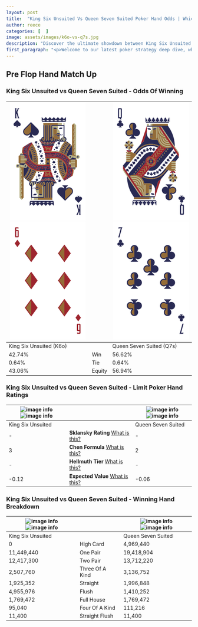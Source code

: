 ```yaml
---
layout: post
title:  "King Six Unsuited Vs Queen Seven Suited Poker Hand Odds | Which Is The Better Hand In Poker? A Complete Guide"
author: reece
categories: [  ]
image: assets/images/k6o-vs-q7s.jpg
description: "Discover the ultimate showdown between King Six Unsuited and Queen Seven Suited in poker! Uncover the odds, strategies, and scenarios where one hand triumphs over the other. Get ready to up your poker game with this thrilling analysis."
first_paragraph: "<p>Welcome to our latest poker strategy deep dive, where we're pitting two distinct hands against each other in a high-stakes showdown: King Six Unsuited vs Queen Seven Suited.</p><p>In the dynamic world of poker, every decision counts, and knowing which hand holds the upper hand is key to your success at the table.</p><p>In this article, we'll dissect these two hands, explore the scenarios where one dominates the other, and equip you with the knowledge to make strategic choices that can tip the odds in your favor.</p><p>Get ready to unravel the intriguing dynamics of these poker hands and elevate your game to new heights.</p>"
---
```




[comment]: # (sp0)

## Pre Flop Hand Match Up

<div class="table hand-ratings" markdown="1"> 



### King Six Unsuited vs Queen Seven Suited - Odds Of Winning


    
| ![image info](assets/images/hand1/k.png) ![image info](assets/images/hand1/6o.png) |  | ![image info](assets/images/hand2/q.png) ![image info](assets/images/hand2/7.png) |
| -------- | -------- | -------- |
| King Six Unsuited (K6o) |  | Queen Seven Suited (Q7s) |
| 42.74% | Win | 56.62% |
| 0.64% | Tie | 0.64% |
| 43.06% | Equity | 56.94% |




[comment]: # (sp1)



### King Six Unsuited vs Queen Seven Suited - Limit Poker Hand Ratings


    
| ![image info](https://www.riverpairs.com/assets/images/hand1/k.png) ![image info](https://www.riverpairs.com/assets/images/hand1/6o.png) |  | ![image info](https://www.riverpairs.com/assets/images/hand2/q.png) ![image info](https://www.riverpairs.com/assets/images/hand2/7.png) |
| -------- | -------- | -------- |
| King Six Unsuited |  | Queen Seven Suited |
| - | **Sklansky Rating** [What is this?](/sklansky-rating-explained) | - |
| 3 | **Chen Formula** [What is this?](/chen-formula-explained) | 2 |
| - | **Hellmuth Tier** [What is this?](/Hellmuth-tier-explained) | - |
| -0.12 | **Expected Value** [What is this?](/expected-value-explained) | -0.06 |




[comment]: # (sp2)



### King Six Unsuited vs Queen Seven Suited - Winning Hand Breakdown


    
| ![image info](https://www.riverpairs.com/assets/images/hand1/k.png) ![image info](https://www.riverpairs.com/assets/images/hand1/6o.png) |  | ![image info](https://www.riverpairs.com/assets/images/hand2/q.png) ![image info](https://www.riverpairs.com/assets/images/hand2/7.png) |
| -------- | -------- | -------- |
| King Six Unsuited |  | Queen Seven Suited |
| 0 | High Card | 4,969,440 |
| 11,449,440 | One Pair | 19,418,904 |
| 12,417,300 | Two Pair | 13,712,220 |
| 2,507,760 | Three Of A Kind | 3,136,752 |
| 1,925,352 | Straight | 1,996,848 |
| 4,955,976 | Flush | 1,410,252 |
| 1,769,472 | Full House | 1,769,472 |
| 95,040 | Four Of A Kind | 111,216 |
| 11,400 | Straight Flush | 11,400 |




[comment]: # (sp3)



</div>

[comment]: # (sp4)



[comment]: # (sp5)

